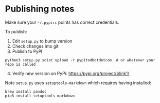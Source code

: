 

Publishing notes
=================

Make sure your `~/.pypirc` points has correct credentials.


To publish:

1. Edit `setup.py` to bump version
2. Check changes into git
3. Publish to PyPI
```
python3 setup.py sdist upload -r pypitodbotdotcom  # or whatever your repo is called
```
4. Verify new version on PyPi: https://pypi.org/project/blink1/


Note `setup.py` uses `setuptools-markdown` which requires having installed:
```
brew install pandoc
pip3 install setuptools-markdown
```
